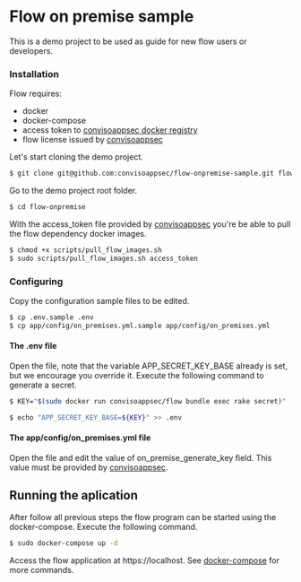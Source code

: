 # Flow on premise sample

This is a demo project to be used as guide for new flow users or developers.

### Installation

Flow requires:
  - docker
  - docker-compose
  - access token to [convisoappsec docker registry]
  - flow license issued by [convisoappsec]


Let's start cloning the demo project.
```sh
$ git clone git@github.com:convisoappsec/flow-onpremise-sample.git flow-onpremise
```
Go to the demo project root folder.
```sh
$ cd flow-onpremise
```
With the access_token file provided by [convisoappsec] you're be able to pull the flow
dependency docker images.
```sh
$ chmod +x scripts/pull_flow_images.sh
$ sudo scripts/pull_flow_images.sh access_token
```
### Configuring
Copy the configuration sample files to be edited.
```sh
$ cp .env.sample .env
$ cp app/config/on_premises.yml.sample app/config/on_premises.yml
```
#### The .env file
Open the file, note that the variable APP_SECRET_KEY_BASE already is set, but we encourage you override it.
Execute the following command to generate a secret.
```sh
$ KEY="$(sudo docker run convisoappsec/flow bundle exec rake secret)"
```
```sh
$ echo "APP_SECRET_KEY_BASE=${KEY}" >> .env
```

#### The app/config/on_premises.yml file
Open the file and edit the value of on_premise_generate_key field. This value
must be provided by [convisoappsec].

## Running the aplication

After follow all previous steps the flow program can be started using the
docker-compose. Execute the following command.
```sh
$ sudo docker-compose up -d
```
Access the flow application at https://localhost.
See [docker-compose] for more commands.

   [docker-compose]: <https://docs.docker.com/compose/>
   [docker]: <https://www.docker.com/>
   [convisoappsec]: <https://convisoappsec.com/>
   [convisoappsec docker registry]:<https://136214147921.dkr.ecr.us-west-2.amazonaws.com>
   

